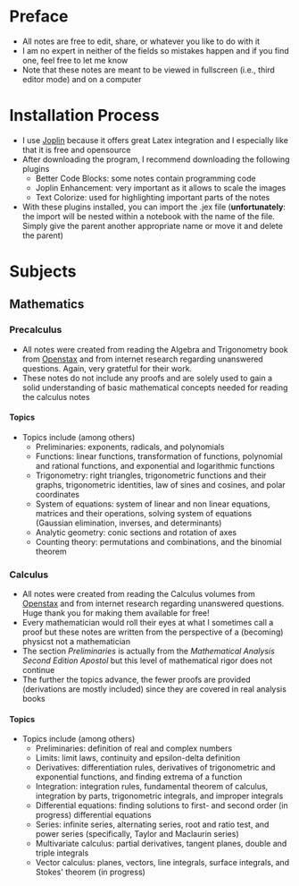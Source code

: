 # Preface
- All notes are free to edit, share, or whatever you like to do with it
- I am no expert in neither of the fields so mistakes happen and if you find one, feel free to let me know
- Note that these notes are meant to be viewed in fullscreen (i.e., third editor mode) and on a computer
# Installation Process 
- I use [Joplin](https://joplinapp.org/) because it offers great Latex integration and I especially like that it is free and opensource
- After downloading the program, I recommend downloading the following plugins
  - Better Code Blocks: some notes contain programming code
  - Joplin Enhancement: very important as it allows to scale the images 
  - Text Colorize: used for highlighting important parts of the notes
- With these plugins installed, you can import the .jex file (**unfortunately**: the import will be nested within a notebook with the name of the file. Simply give the parent another appropriate name or move it and delete the parent)
# Subjects
## Mathematics
### Precalculus
- All notes were created from reading the Algebra and Trigonometry book from [Openstax](https://openstax.org/subjects/math) and from internet research regarding unanswered questions. Again, very gratetful for their work.
- These notes do not include any proofs and are solely used to gain a solid understanding of basic mathematical concepts needed for reading the calculus notes
#### Topics
- Topics include (among others)
  - Preliminaries: exponents, radicals, and polynomials
  - Functions: linear functions, transformation of functions, polynomial and rational functions, and exponential and logarithmic functions
  - Trigonometry: right triangles, trigonometric functions and their graphs, trigonometric identities, law of sines and cosines, and polar coordinates
  - System of equations: system of linear and non linear equations, matrices and their operations, solving system of equations (Gaussian elimination, inverses, and determinants)
  - Analytic geometry: conic sections and rotation of axes
  - Counting theory: permutations and combinations, and the binomial theorem
### Calculus
- All notes were created from reading the Calculus volumes from [Openstax](https://openstax.org/subjects/math) and from internet research regarding unanswered questions. Huge thank you for making them available for free!
- Every mathematician would roll their eyes at what I sometimes call a proof but these notes are written from the perspective of a (becoming) physicst not a mathematician
- The section _Preliminaries_ is actually from the _Mathematical Analysis Second Edition Apostol_ but this level of mathematical rigor does not continue
- The further the topics advance, the fewer proofs are provided (derivations are mostly included) since they are covered in real analysis books
#### Topics
- Topics include (among others)
  - Preliminaries: definition of real and complex numbers
  - Limits: limit laws, continuity and epsilon-delta definition
  - Derivatives: differentiation rules, derivatives of trigonometric and exponential functions, and finding extrema of a function
  - Integration: integration rules, fundamental theorem of calculus, integration by parts, trigonometric integrals, and improper integrals
  - Differential equations: finding solutions to first- and second order (in progress) differential equations
  - Series: infinite series, alternating series, root and ratio test, and power series (specifically, Taylor and Maclaurin series)
  - Multivariate calculus: partial derivatives, tangent planes, double and triple integrals
  - Vector calculus: planes, vectors, line integrals, surface integrals, and Stokes' theorem (in progress) 
